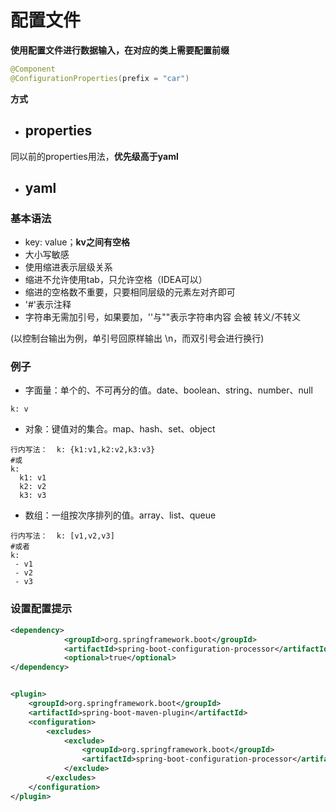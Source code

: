 # 配置文件

**使用配置文件进行数据输入，在对应的类上需要配置前缀**

```java
@Component
@ConfigurationProperties(prefix = "car")
```



**方式**

- ## properties

同以前的properties用法，**优先级高于yaml**

- ## yaml

### 基本语法

- key: value；**kv之间有空格**
- 大小写敏感
- 使用缩进表示层级关系
- 缩进不允许使用tab，只允许空格（IDEA可以）
- 缩进的空格数不重要，只要相同层级的元素左对齐即可
- '#'表示注释
- 字符串无需加引号，如果要加，''与""表示字符串内容 会被 转义/不转义

(以控制台输出为例，单引号回原样输出 \n，而双引号会进行换行)



### 例子

- 字面量：单个的、不可再分的值。date、boolean、string、number、null

```
k: v
```

- 对象：键值对的集合。map、hash、set、object 

```
行内写法：  k: {k1:v1,k2:v2,k3:v3}
#或
k: 
  k1: v1
  k2: v2
  k3: v3
```

- 数组：一组按次序排列的值。array、list、queue

```
行内写法：  k: [v1,v2,v3]
#或者
k:
 - v1
 - v2
 - v3
```



### 设置配置提示

```xml
<dependency>
            <groupId>org.springframework.boot</groupId>
            <artifactId>spring-boot-configuration-processor</artifactId>
            <optional>true</optional>
</dependency>


<plugin>
    <groupId>org.springframework.boot</groupId>
    <artifactId>spring-boot-maven-plugin</artifactId>
    <configuration>
        <excludes>
            <exclude>
                <groupId>org.springframework.boot</groupId>
                <artifactId>spring-boot-configuration-processor</artifactId>
            </exclude>
        </excludes>
    </configuration>
</plugin>
```

